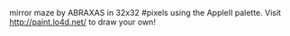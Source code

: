 mirror maze by ABRAXAS in 32x32 #pixels using the AppleII palette. Visit http://paint.lo4d.net/ to draw your own! 